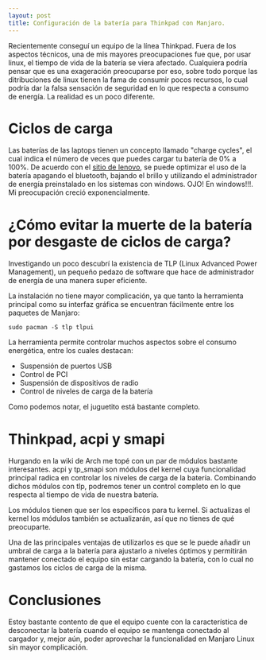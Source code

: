 ```yaml
---
layout: post
title: Configuración de la batería para Thinkpad con Manjaro.
---
```


Recientemente conseguí un equipo de la línea Thinkpad. Fuera de los aspectos técnicos, una de mis mayores preocupaciones fue que, por usar linux,
el tiempo de vida de la batería se viera afectado. Cualquiera podría pensar que es una exageración preocuparse por eso, sobre todo porque las
ditribuciones de linux tienen la fama de consumir pocos recursos, lo cual podría dar la falsa sensación de seguridad en lo que respecta a consumo 
de energía. La realidad es un poco diferente.

# Ciclos de carga

Las baterías de las laptops tienen un concepto llamado "charge cycles", el cual indica el número de veces que puedes cargar tu batería de 0% a
100%. De acuerdo con el 
[sitio de lenovo](https://support.lenovo.com/mx/en/solutions/ht069687-easy-ways-to-extend-your-battery-life-ideapadlenovothinkpad-laptops), se
puede optimizar el uso de la batería apagando el bluetooth, bajando el brillo y utilizando el administrador de energía preinstalado en los sistemas
con windows. OJO! En windows!!!. Mi preocupación creció exponencialmente.


# ¿Cómo evitar la muerte de la batería por desgaste de ciclos de carga?

Investigando un poco descubrí la existencia de TLP (Linux Advanced Power Management), un pequeño pedazo de software que hace de administrador de
energía de una manera super eficiente.

La instalación no tiene mayor complicación, ya que tanto la herramienta principal como su interfaz gráfica se encuentran fácilmente entre los 
paquetes de Manjaro:

```shell
sudo pacman -S tlp tlpui
```

La herramienta permite controlar muchos aspectos sobre el consumo energética, entre los cuales destacan:

* Suspensión de puertos USB
* Control de PCI
* Suspensión de dispositivos de radio
* Control de niveles de carga de la batería

Como podemos notar, el juguetito está bastante completo.

# Thinkpad, acpi y smapi

Hurgando en la wiki de Arch me topé con un par de módulos bastante interesantes. acpi y tp_smapi son módulos del kernel cuya funcionalidad
principal radica en controlar los niveles de carga de la batería. Combinando dichos módulos con tlp, podremos tener un control completo en lo que
respecta al tiempo de vida de nuestra batería. 

Los módulos tienen que ser los específicos para tu kernel. Si actualizas el kernel los módulos también se actualizarán, así que no tienes de qué 
preocuparte.

Una de las principales ventajas de utilizarlos es que se le puede añadir un umbral de carga a la batería para ajustarlo a niveles óptimos y 
permitirán mantener conectado el equipo sin estar cargando la batería, con lo cual no gastamos los ciclos de carga de la misma. 

# Conclusiones

Estoy bastante contento de que el equipo cuente con la característica de desconectar la batería cuando el equipo se mantenga conectado al cargador y, mejor 
aún, poder aprovechar la funcionalidad en Manjaro Linux sin mayor complicación.




